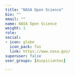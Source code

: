```yaml
---
title: "NASA Open Science"
bio: ""
email: ""
name: NASA Open Science
weight: 1
role: 
social:
- icon: globe
  icon_pack: fas
  link: https://www.nasa.gov/
superuser: false
user_groups: [Auspiciantes]

---
```

